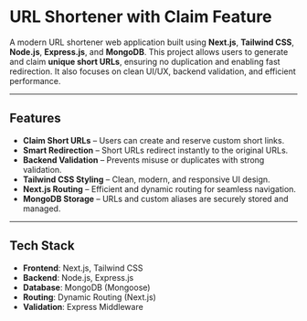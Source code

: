 # URL Shortener with Claim Feature

A modern URL shortener web application built using **Next.js**, **Tailwind CSS**, **Node.js**, **Express.js**, and **MongoDB**. This project allows users to generate and claim **unique short URLs**, ensuring no duplication and enabling fast redirection. It also focuses on clean UI/UX, backend validation, and efficient performance.

---

## Features

- **Claim Short URLs** – Users can create and reserve custom short links.
- **Smart Redirection** – Short URLs redirect instantly to the original URLs.
- **Backend Validation** – Prevents misuse or duplicates with strong validation.
- **Tailwind CSS Styling** – Clean, modern, and responsive UI design.
- **Next.js Routing** – Efficient and dynamic routing for seamless navigation.
- **MongoDB Storage** – URLs and custom aliases are securely stored and managed.

---

## Tech Stack

- **Frontend**: Next.js, Tailwind CSS
- **Backend**: Node.js, Express.js
- **Database**: MongoDB (Mongoose)
- **Routing**: Dynamic Routing (Next.js)
- **Validation**: Express Middleware
